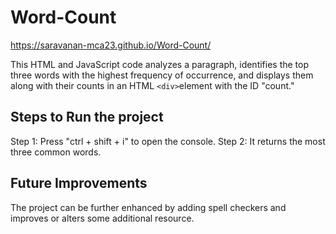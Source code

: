 # Word-Count

 https://saravanan-mca23.github.io/Word-Count/
 
 This HTML and JavaScript code analyzes a paragraph, identifies the top three words with the highest frequency of occurrence, and displays them along with their counts in an HTML `<div>`element with the ID "count."
 ## Steps to Run the project
 Step 1: Press "ctrl + shift + i" to open the console.
 Step 2: It returns the most three common words.
 ## Future Improvements
 The project can be further enhanced by adding spell checkers and improves or alters some additional resource.
